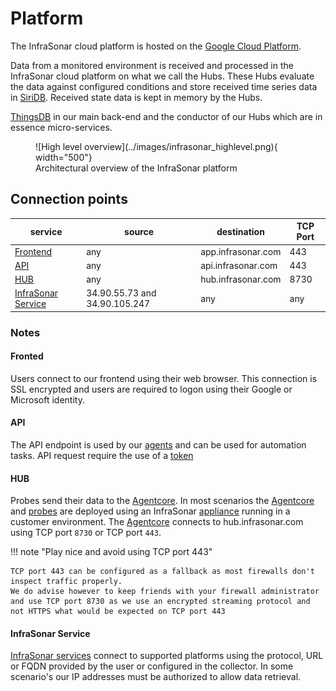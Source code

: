 # Platform

The InfraSonar cloud platform is hosted on the [Google Cloud Platform](https://cloud.google.com/).

Data from a monitored environment is received and processed in the InfraSonar cloud platform on what we call the Hubs. These Hubs evaluate the data against configured conditions and store received time series data in [SiriDB](https://siridb.net/). Received state data is kept in memory by the Hubs.

[ThingsDB](https://thingsdb.io) in our main back-end and the conductor of our Hubs which are in essence micro-services.


<figure markdown>
  ![High level overview](../images/infrasonar_highlevel.png){ width="500"}
  <figcaption>Architectural overview of the InfraSonar platform</figcaption>
</figure>



## Connection points

service                                               | source                         | destination        | TCP Port
------------------------------------------------------|--------------------------------|--------------------|----------
[Frontend](../application/index.md)                   | any                            | app.infrasonar.com | 443
[API](../api/overview.md)                             | any                            | api.infrasonar.com | 443
[HUB](../collectors/probes/agentcore.md)              | any                            | hub.infrasonar.com | 8730
[InfraSonar Service](../collectors/services/index.md) | 34.90.55.73 and 34.90.105.247  | any                | any

### Notes

#### Fronted

Users connect to our frontend using their web browser. This connection is SSL encrypted and users are required to logon using their Google or Microsoft identity.

#### API

The API endpoint is used by our [agents](../collectors/agents/index.md) and can be used for automation tasks. API request require the use of a [token](../api/authentication.md)

#### HUB

Probes send their data to the [Agentcore](../collectors/probes/agentcore.md). In most scenarios the [Agentcore](../collectors/probes/agentcore.md) and [probes](../collectors/probes/index.md) are deployed using an InfraSonar [appliance](../collectors/probes/appliance/index.md) running in a customer environment.
The [Agentcore](../collectors/probes/agentcore.md) connects to hub.infrasonar.com using TCP port `8730` or TCP port `443`.

!!! note "Play nice and avoid using TCP port 443"

    TCP port 443 can be configured as a fallback as most firewalls don't inspect traffic properly.
    We do advise however to keep friends with your firewall administrator and use TCP port 8730 as we use an encrypted streaming protocol and not HTTPS what would be expected on TCP port 443

#### InfraSonar Service

[InfraSonar services](../collectors/services/index.md) connect to supported platforms using the protocol, URL or FQDN provided by the user or configured in the collector. In some scenario's our IP addresses must be authorized to allow data retrieval.